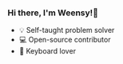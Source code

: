### Hi there, I'm Weensy!👋
- 💡 Self-taught problem solver
- 💻 Open-source contributor
- 💜 Keyboard lover
